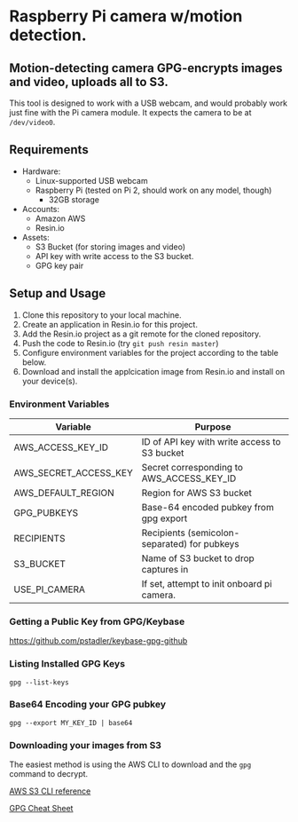 # Raspberry Pi camera w/motion detection.

## Motion-detecting camera GPG-encrypts images and video, uploads all to S3.

This tool is designed to work with a USB webcam, and would probably work just
fine with the Pi camera module.  It expects the camera to be at `/dev/video0`.

## Requirements

* Hardware:
  * Linux-supported USB webcam
  * Raspberry Pi (tested on Pi 2, should work on any model, though)
    * 32GB storage
* Accounts:
  * Amazon AWS
  * Resin.io
* Assets:
  * S3 Bucket (for storing images and video)
  * API key with write access to the S3 bucket.
  * GPG key pair

## Setup and Usage

1. Clone this repository to your local machine.
1. Create an application in Resin.io for this project.
1. Add the Resin.io project as a git remote for the cloned repository.
1. Push the code to Resin.io (try `git push resin master`)
1. Configure environment variables for the project according to the table below.
1. Download and install the applcication image from Resin.io and install on your device(s).

### Environment Variables

| Variable                      | Purpose                                      |
|-------------------------------|----------------------------------------------|
| AWS_ACCESS_KEY_ID             | ID of API key with write access to S3 bucket |
| AWS_SECRET_ACCESS_KEY         | Secret corresponding to AWS_ACCESS_KEY_ID    |
| AWS_DEFAULT_REGION            | Region for AWS S3 bucket                     |
| GPG_PUBKEYS                   | Base-64 encoded pubkey from gpg export       |
| RECIPIENTS                    | Recipients (semicolon-separated) for pubkeys |
| S3_BUCKET                     | Name of S3 bucket to drop captures in        |
| USE_PI_CAMERA                 | If set, attempt to init onboard pi camera.   |

### Getting a Public Key from GPG/Keybase

https://github.com/pstadler/keybase-gpg-github

### Listing Installed GPG Keys
```
gpg --list-keys

```

### Base64 Encoding your GPG pubkey

```
gpg --export MY_KEY_ID | base64

```

### Downloading your images from S3

The easiest method is using the AWS CLI to download and the `gpg` command to
decrypt.

[AWS S3 CLI reference](http://docs.aws.amazon.com/cli/latest/reference/s3/)

[GPG Cheat Sheet](http://irtfweb.ifa.hawaii.edu/~lockhart/gpg/)
